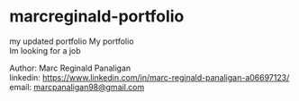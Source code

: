 # marcreginald-portfolio
my updated portfolio
My portfolio <br/> Im looking for a job <br/>

Author: Marc Reginald Panaligan 
<br/>
linkedin: https://www.linkedin.com/in/marc-reginald-panaligan-a06697123/
<br/>
email: marcpanaligan98@gmail.com
